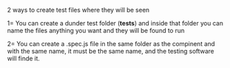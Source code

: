 2 ways to create test files where they will be seen

1= You can create a dunder test folder (**tests**) and inside that folder you can name the files anything you want and they will be found to run

2= You can create a .spec.js file in the same folder as the compinent and with the same name, it must be the same name, and the testing software will finde it.
